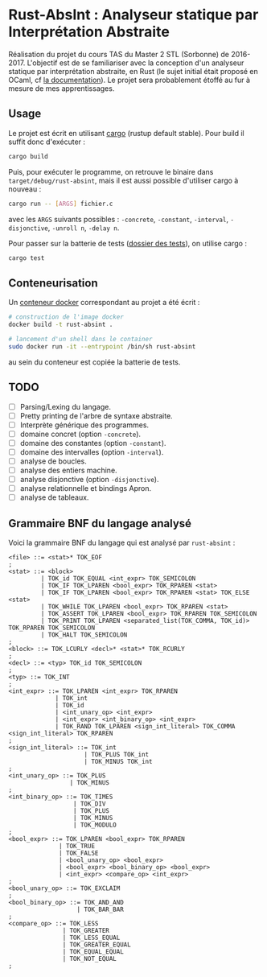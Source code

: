 # Rust-AbsInt : Analyseur statique par Interprétation Abstraite

Réalisation du projet du cours TAS du Master 2 STL (Sorbonne) de 2016-2017. L'objectif est de se familiariser avec la conception d'un analyseur statique par interprétation abstraite, en Rust (le sujet initial était proposé en OCaml, cf [la documentation](doc/sujet.pdf)).
Le projet sera probablement étoffé au fur à mesure de mes apprentissages.

## Usage

Le projet est écrit en utilisant [cargo](https://doc.rust-lang.org/cargo/) (rustup default stable). Pour build il suffit donc d'exécuter :
```bash
cargo build
```
Puis, pour exécuter le programme, on retrouve le binaire dans `target/debug/rust-absint`, mais il est aussi possible d'utiliser cargo à nouveau :
```bash
cargo run -- [ARGS] fichier.c
```
avec les `ARGS` suivants possibles : `-concrete`, `-constant`, `-interval`, `-disjonctive`, `-unroll n`, `-delay n`.

Pour passer sur la batterie de tests ([dossier des tests](test)), on utilise cargo :
```bash
cargo test
```

## Conteneurisation

Un [conteneur docker](Dockerfile) correspondant au projet a été écrit :
```bash
# construction de l'image docker
docker build -t rust-absint .

# lancement d'un shell dans le container
sudo docker run -it --entrypoint /bin/sh rust-absint
```
au sein du conteneur est copiée la batterie de tests.

## TODO

- [ ] Parsing/Lexing du langage.
- [ ] Pretty printing de l'arbre de syntaxe abstraite.
- [ ] Interprète générique des programmes.
- [ ] domaine concret (option `-concrete`).
- [ ] domaine des constantes (option `-constant`).
- [ ] domaine des intervalles (option `-interval`).
- [ ] analyse de boucles.
- [ ] analyse des entiers machine.
- [ ] analyse disjonctive (option `-disjonctive`).
- [ ] analyse relationnelle et bindings Apron.
- [ ] analyse de tableaux.

## Grammaire BNF du langage analysé

Voici la grammaire BNF du langage qui est analysé par `rust-absint` :
```
<file> ::= <stat>* TOK_EOF
;
<stat> ::= <block>
         | TOK_id TOK_EQUAL <int_expr> TOK_SEMICOLON
         | TOK_IF TOK_LPAREN <bool_expr> TOK_RPAREN <stat>
         | TOK_IF TOK_LPAREN <bool_expr> TOK_RPAREN <stat> TOK_ELSE <stat>
         | TOK_WHILE TOK_LPAREN <bool_expr> TOK_RPAREN <stat>
         | TOK_ASSERT TOK_LPAREN <bool_expr> TOK_RPAREN TOK_SEMICOLON
         | TOK_PRINT TOK_LPAREN <separated_list(TOK_COMMA, TOK_id)> TOK_RPAREN TOK_SEMICOLON
         | TOK_HALT TOK_SEMICOLON
;
<block> ::= TOK_LCURLY <decl>* <stat>* TOK_RCURLY
;
<decl> ::= <typ> TOK_id TOK_SEMICOLON
;
<typ> ::= TOK_INT
;
<int_expr> ::= TOK_LPAREN <int_expr> TOK_RPAREN
             | TOK_int
             | TOK_id
             | <int_unary_op> <int_expr>
             | <int_expr> <int_binary_op> <int_expr>
             | TOK_RAND TOK_LPAREN <sign_int_literal> TOK_COMMA <sign_int_literal> TOK_RPAREN
;
<sign_int_literal> ::= TOK_int
                     | TOK_PLUS TOK_int
                     | TOK_MINUS TOK_int
;
<int_unary_op> ::= TOK_PLUS
                 | TOK_MINUS
;
<int_binary_op> ::= TOK_TIMES
                  | TOK_DIV
                  | TOK_PLUS
                  | TOK_MINUS
                  | TOK_MODULO
;
<bool_expr> ::= TOK_LPAREN <bool_expr> TOK_RPAREN
              | TOK_TRUE
              | TOK_FALSE
              | <bool_unary_op> <bool_expr>
              | <bool_expr> <bool_binary_op> <bool_expr>
              | <int_expr> <compare_op> <int_expr>
;
<bool_unary_op> ::= TOK_EXCLAIM
;
<bool_binary_op> ::= TOK_AND_AND
                   | TOK_BAR_BAR
;
<compare_op> ::= TOK_LESS
               | TOK_GREATER
               | TOK_LESS_EQUAL
               | TOK_GREATER_EQUAL
               | TOK_EQUAL_EQUAL
               | TOK_NOT_EQUAL
;
```